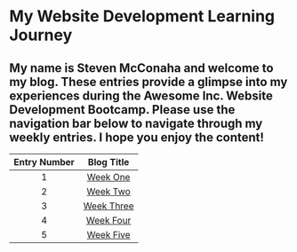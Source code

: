# My Website Development Learning Journey

## My name is Steven McConaha and welcome to my blog. These entries provide a glimpse into my experiences during the Awesome Inc. Website Development Bootcamp. Please use the navigation bar below to navigate through my weekly entries. I hope you enjoy the content\!


|Entry Number    |Blog Title                      |
|:--------------:|:------------------------------:|
| 1              |[Week One](blog/week-one.md)    |
| 2              |[Week Two](blog/week-two.md)    |
| 3              |[Week Three](blog/week-three.md)|
| 4              |[Week Four](blog/week-four.md)  |
| 5              |[Week Five](blog/week-five.md)  |
